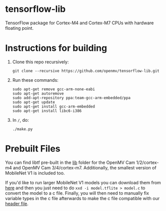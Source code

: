 # tensorflow-lib #
TensorFlow package for Cortex-M4 and Cortex-M7 CPUs with hardware floating point.

Instructions for building
=========================

1. Clone this repo recursively:

    ```
    git clone --recursive https://github.com/openmv/tensorflow-lib.git
    ```

2. Run these commands:

    ```
    sudo apt-get remove gcc-arm-none-eabi
    sudo apt-get autoremove
    sudo add-apt-repository ppa:team-gcc-arm-embedded/ppa
    sudo apt-get update
    sudo apt-get install gcc-arm-embedded
    sudo apt-get install libc6-i386
    ```

3. In `/`, do:

    ```
    ./make.py
    ```

Prebuilt Files
==============

You can find libtf pre-built in the [lib](lib) folder for the OpenMV Cam 1/2/cortex-m4 and OpenMV Cam 3/4/cortex-m7. Additionally, the smallest version of MobileNet V1 is included too.

If you'd like to run larger MobileNet V1 models you can download them from [here](https://github.com/tensorflow/models/blob/master/research/slim/nets/mobilenet_v1.md) and then you just need to do `xxd -i model.tflite > model.c` to convert the model to a c file. Finally, you will then need to manually fix variable types in the c file afterwards to make the c file compatible with our [header file](https://github.com/openmv/tensorflow-lib/blob/master/libtf-mobilenet.h).

